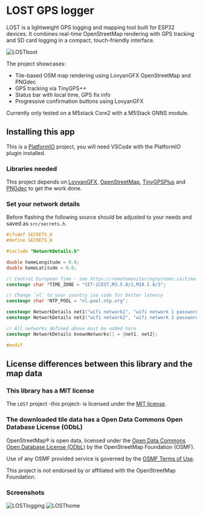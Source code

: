 # LOST GPS logger

LOST is a lightweight GPS logging and mapping tool built for ESP32 devices. It combines real-time OpenStreetMap rendering with GPS tracking and SD card logging in a compact, touch-friendly interface.

![LOSTboot](https://github.com/user-attachments/assets/74453081-2dcb-4764-8027-8fac877fa1d9)



The project showcases:

- Tile-based OSM map rendering using LovyanGFX OpenStreetMap and PNGdec
- GPS tracking via TinyGPS++
- Status bar with local time, GPS fix info
- Progressive confirmation buttons using LovyanGFX

Currently only tested on a M5stack Core2 with a M5Stack GNNS module.

## Installing this app

This is a [PlatformIO](https://platformio.org/) project, you will need VSCode with the PlatformIO plugin installed.

### Libraries needed

This project depends on [LovyanGFX](https://github.com/lovyan03/LovyanGFX), [OpenStreetMap](https://github.com/CelliesProjects/OpenStreetMap-esp32), [TinyGPSPlus](https://github.com/mikalhart/TinyGPSPlus) and [PNGdec](https://github.com/bitbank2/PNGdec) to get the work done. 

### Set your network details

Before flashing the following source should be adjusted to your needs and saved as `src/secrets.h`.

```c++
#ifndef SECRETS_H
#define SECRETS_H

#include "NetworkDetails.h"

double homeLongitude = 0.0;
double homeLatitude = 0.0;

// Central European Time - see https://remotemonitoringsystems.ca/time-zone-abbreviations.php
constexpr char *TIME_ZONE = "CET-1CEST,M3.5.0/2,M10.5.0/3";

// Change `nl` to your country iso code for better latency
constexpr char *NTP_POOL = "nl.pool.ntp.org";

constexpr NetworkDetails net1("wifi network1", "wifi network 1 password");
constexpr NetworkDetails net2("wifi network2", "wifi network 2 password");

// All networks defined above must be added here
constexpr NetworkDetails knownNetworks[] = {net1, net2};

#endif

```

## License differences between this library and the map data

### This library has a MIT license

The `LOST` project -this project- is licensed under the [MIT license](/LICENSE).

### The downloaded tile data has a Open Data Commons Open Database License (ODbL)

OpenStreetMap® is open data, licensed under the [Open Data Commons Open Database License (ODbL)](https://opendatacommons.org/licenses/odbl/) by the OpenStreetMap Foundation (OSMF).

Use of any OSMF provided service is governed by the [OSMF Terms of Use](https://osmfoundation.org/wiki/Terms_of_Use).

This project is not endorsed by or affiliated with the OpenStreetMap Foundation.

### Screenshots

![LOSTlogging](https://github.com/user-attachments/assets/aa3da55d-3aa6-42d1-9d12-b49e8398cfa2) ![LOSThome](https://github.com/user-attachments/assets/bc1533f4-0297-4343-a5f1-34552c6355f4)
